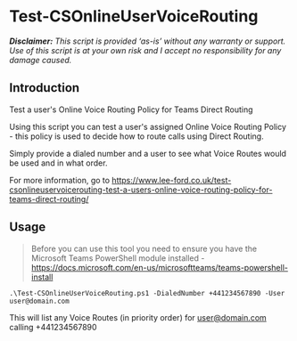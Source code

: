 # Test-CSOnlineUserVoiceRouting

_**Disclaimer:** This script is provided ‘as-is’ without any warranty or support. Use of this script is at your own risk and I accept no responsibility for any damage caused._

## Introduction

Test a user's Online Voice Routing Policy for Teams Direct Routing

Using this script you can test a user's assigned Online Voice Routing Policy - this policy is used to decide how to route calls using Direct Routing.

Simply provide a dialed number and a user to see what Voice Routes would be used and in what order.

For more information, go to <https://www.lee-ford.co.uk/test-csonlineuservoicerouting-test-a-users-online-voice-routing-policy-for-teams-direct-routing/>

## Usage

> Before you can use this tool you need to ensure you have the Microsoft Teams PowerShell module installed - <https://docs.microsoft.com/en-us/microsoftteams/teams-powershell-install>

```.\Test-CSOnlineUserVoiceRouting.ps1 -DialedNumber +441234567890 -User user@domain.com```

This will list any Voice Routes (in priority order) for user@domain.com calling +441234567890
